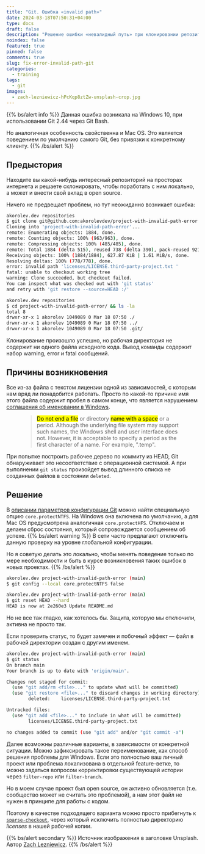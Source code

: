 ```yaml
---
title: "Git. Ошибка «invalid path»"
date: 2024-03-18T07:50:31+04:00
type: docs
draft: false
description: "Решение ошибки «невалидный путь» при клонировании репозитория."
noindex: false
featured: true
pinned: false
comments: true
slug: fix-error-invalid-path-git
categories:
  - training
tags:
  - git
images:
  - zach-lezniewicz-hPcKqp8ztZw-unsplash-crop.jpg
---
```

{{% bs/alert info %}}
Данная ошибка возникала на Windows 10, при использовании Git 2.44 через Git Bash.

Но аналогичная особенность свойственна и Mac OS. Это является поведением по умолчанию самого Git, без привязки к конкретному клиенту.
{{% /bs/alert %}}

## Предыстория
Находите вы какой-нибудь интересный репозиторий на просторах интернета и решаете склонировать, чтобы поработать с ним локально, а может и внести свой вклад в open source.

Ничего не предвещает проблем, но тут неожиданно возникает ошибка:
```bash  {hl_lines=["10-12"]}
akorolev.dev repositories
$ git clone git@github.com:akorolevdev/project-with-invalid-path-error.git
Cloning into 'project-with-invalid-path-error'...
remote: Enumerating objects: 1884, done.
remote: Counting objects: 100% (963/963), done.
remote: Compressing objects: 100% (485/485), done.
remote: Total 1884 (delta 515), reused 738 (delta 390), pack-reused 921
Receiving objects: 100% (1884/1884), 627.87 KiB | 1.61 MiB/s, done.
Resolving deltas: 100% (778/778), done.
error: invalid path 'licenses/LICENSE.third-party-project.txt '
fatal: unable to checkout working tree
warning: Clone succeeded, but checkout failed.
You can inspect what was checked out with 'git status'
and retry with 'git restore --source=HEAD :/'

akorolev.dev repositories
$ cd project-with-invalid-path-error/ && ls -la
total 8
drwxr-xr-x 1 akorolev 1049089 0 Mar 18 07:50 ./
drwxr-xr-x 1 akorolev 1049089 0 Mar 18 07:50 ../
drwxr-xr-x 1 akorolev 1049089 0 Mar 18 07:50 .git/
```
Клонирование произошло успешно, но рабочая директория не содержит ни одного файла исходного кода.
Вывод команды содержит набор warning, error и fatal сообщений.

## Причины возникновения
Все из-за файла с текстом лицензии одной из зависимостей, с которым нам вряд ли понадобится работать.
Просто по какой-то причине имя этого файла содержит пробел в самом конце, что является нарушением [соглашения об именовании в Windows](https://learn.microsoft.com/en-us/windows/win32/fileio/naming-a-file).

<figure class="text-start">
  <blockquote class="blockquote">
<mark>Do not end a file</mark> or directory <mark>name with a space</mark> or a period.
Although the underlying file system may support such names, the Windows shell and user interface does not.
However, it is acceptable to specify a period as the first character of a name. For example, ".temp".
  </blockquote>
</figure>

При попытке построить рабочее дерево по коммиту из HEAD, Git обнаруживает это несоответствие с операционной системой.
А при выполнении `git status` произойдет вывод длинного списка не созданных файлов в состоянии `deleted`.

## Решение
В [описании параметров конфигурации Git](https://git-scm.com/docs/git-config) можно найти специальную опцию `core.protectNTFS`.
На Windows она включена по умолчанию, а для Mac OS предусмотрена аналогичная `core.protectHFS`.
Отключаем и делаем сброс состояния, который сопровождается сообщением об успехе.
{{% bs/alert warning %}}
В сети часто предлагают отключить данную проверку на уровне глобальной конфигурации.

Но я советую делать это локально, чтобы менять поведение только по мере необходимости и быть в курсе возникновения таких ошибок в новых проектах.
{{% /bs/alert %}}

```bash  {hl_lines=[2,6]}
akorolev.dev project-with-invalid-path-error (main)
$ git config --local core.protectNTFS false

akorolev.dev project-with-invalid-path-error (main)
$ git reset HEAD --hard
HEAD is now at 2e260e3 Update README.md
```
Но не все так гладко, как хотелось бы. Защита, которую мы отключили, активна не просто так.

Если проверить статус, то будет замечен и побочный эффект — файл в рабочей директории создан с другим именем.

```bash  {hl_lines=[9,13]}
akorolev.dev project-with-invalid-path-error (main)
$ git status
On branch main
Your branch is up to date with 'origin/main'.

Changes not staged for commit:
  (use "git add/rm <file>..." to update what will be committed)
  (use "git restore <file>..." to discard changes in working directory)
        deleted:    licenses/LICENSE.third-party-project.txt

Untracked files:
  (use "git add <file>..." to include in what will be committed)
        licenses/LICENSE.third-party-project.txt

no changes added to commit (use "git add" and/or "git commit -a")
```

Далее возможны различные варианты, в зависимости от конкретной ситуации. Можно зафиксировать такое переименование, как способ решения проблемы для Windows.
Если это полностью ваш личный проект или проблема локализована в отдельной feature-ветке, то можно задаться вопросом корректировки существующей истории через `filter-repo` или `filter-branch`.

Но в моем случае проект был open source, он активно обновляется (т.е. сообщество может не считать это проблемой), а нам этот файл не нужен в принципе для работы с кодом.

Поэтому в качестве подходящего варианта можно просто прибегнуть к [`sparse-checkout`](https://git-scm.com/docs/git-sparse-checkout), через который исключить полностью директорию _licenses_ в нашей рабочей копии.

{{% bs/alert secondary %}}
Источник изображения в заголовке Unsplash. Автор [Zach Lezniewicz](https://unsplash.com/@zachlez).
{{% /bs/alert %}}